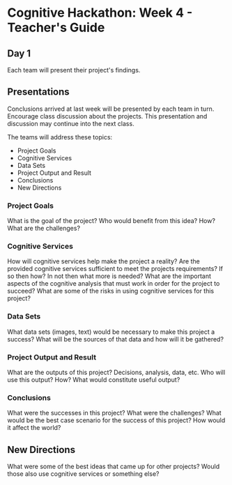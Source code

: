 # Cognitive Hackathon: Week 4 - Teacher's Guide
## Day 1

Each team will present their project's findings. 


## Presentations
Conclusions arrived at last week will be presented by each team in turn. Encourage class discussion about the projects. This presentation and discussion may continue into the next class.

The teams will address these topics:

* Project Goals
* Cognitive Services
* Data Sets
* Project Output and Result
* Conclusions
* New Directions

### Project Goals
What is the goal of the project?
Who would benefit from this idea? How?
What are the challenges?

### Cognitive Services
How will cognitive services help make the project a reality?
Are the provided cognitive services sufficient to meet the projects requirements? If so then how? In not then what more is needed?
What are the important aspects of the cognitive analysis that must work in order for the project to succeed?
What are some of the risks in using cognitive services for this project?

### Data Sets
What data sets (images, text) would be necessary to make this project a success?
What will be the sources of that data and how will it be gathered?

### Project Output and Result
What are the outputs of this project? Decisions, analysis, data, etc.
Who will use this output? How?
What would constitute useful output?

### Conclusions
What were the successes in this project? What were the challenges?
What would be the best case scenario for the success of this project? How would it affect the world?

## New Directions
What were some of the best ideas that came up for other projects?
Would those also use cognitive services or something else?

